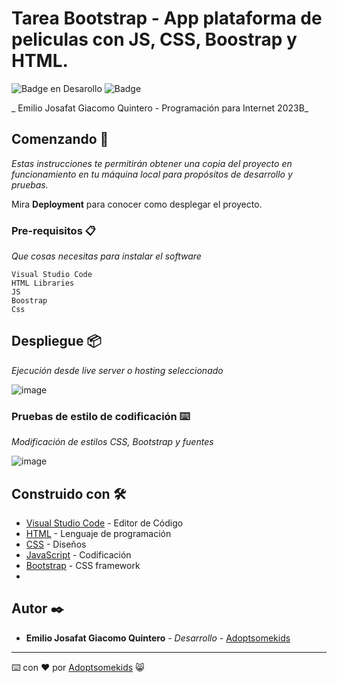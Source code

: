 # Tarea Bootstrap - App plataforma de peliculas con JS, CSS, Boostrap y HTML.

   ![Badge en Desarollo](https://img.shields.io/badge/STATUS-Desarrollo%20Completo-blue)
   ![Badge](https://img.shields.io/pypi/status/aiogram.svg?style=flat-square)

_ Emilio Josafat Giacomo Quintero - Programación para Internet 2023B_

## Comenzando 🚀

_Estas instrucciones te permitirán obtener una copia del proyecto en funcionamiento en tu máquina local para propósitos de desarrollo y pruebas._

Mira **Deployment** para conocer como desplegar el proyecto.


### Pre-requisitos 📋

_Que cosas necesitas para instalar el software_

```
Visual Studio Code
HTML Libraries
JS
Boostrap
Css
```

## Despliegue 📦

_Ejecución desde live server o hosting seleccionado_

![image](https://github.com/Adoptsomekids/Cinema-streaming-app/assets/83385717/2fd749ce-3be0-4263-bd52-46a7f9357ac8)

### Pruebas de estilo de codificación ⌨️

_Modificación de estilos CSS, Bootstrap y fuentes_

![image](https://github.com/Adoptsomekids/Cinema-streaming-app/assets/83385717/67f0b522-fc62-4fce-a238-b5f6e8f15805)


## Construido con 🛠️

* [Visual Studio Code](https://code.visualstudio.com/) - Editor de Código
* [HTML](https://html.com/document/) - Lenguaje de programación
* [CSS](https://developer.mozilla.org/en-US/docs/Web/CSS/Reference) - Diseños
* [JavaScript](https://developer.mozilla.org/en-US/docs/Web/JavaScript) - Codificación
* [Bootstrap](https://getbootstrap.com/) - CSS framework
* 
## Autor ✒️

* **Emilio Josafat Giacomo Quintero** - *Desarrollo* - [Adoptsomekids](https://github.com/Adoptsomekids)

---
⌨️ con ❤️ por [Adoptsomekids](https://github.com/Adoptsomekids) 😸
